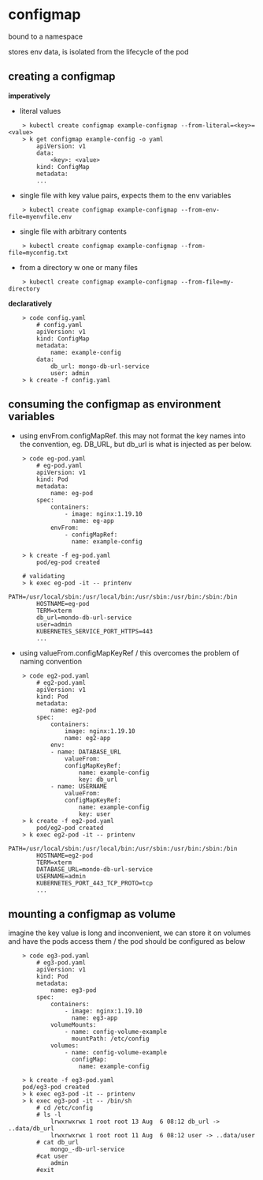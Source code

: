 # configmap

bound to a namespace

stores env data, is isolated from the lifecycle of the pod

## creating a configmap

**imperatively**

* literal values
``` 
    > kubectl create configmap example-configmap --from-literal=<key>=<value>
    > k get configmap example-config -o yaml
        apiVersion: v1
        data:
            <key>: <value>
        kind: ConfigMap
        metadata:
        ...
```
* single file with key value pairs, expects them to the env variables
```
    > kubectl create configmap example-configmap --from-env-file=myenvfile.env
```
* single file with arbitrary contents
```
    > kubectl create configmap example-configmap --from-file=myconfig.txt
```
* from a directory w one or many files
```
    > kubectl create configmap example-configmap --from-file=my-directory
```

**declaratively**

```
    > code config.yaml
        # config.yaml
        apiVersion: v1
        kind: ConfigMap
        metadata:
            name: example-config
        data:
            db_url: mongo-db-url-service
            user: admin
    > k create -f config.yaml
```

## consuming the configmap as environment variables

* using envFrom.configMapRef. 
this may not format the key names into the convention, eg. DB_URL, but db_url is what is injected as per below.

```
    > code eg-pod.yaml
        # eg-pod.yaml
        apiVersion: v1
        kind: Pod
        metadata:
            name: eg-pod
        spec:
            containers:
                - image: nginx:1.19.10
                  name: eg-app
            envFrom:
                - configMapRef:
                  name: example-config
                  
    > k create -f eg-pod.yaml
        pod/eg-pod created

    # validating
    > k exec eg-pod -it -- printenv
        PATH=/usr/local/sbin:/usr/local/bin:/usr/sbin:/usr/bin:/sbin:/bin
        HOSTNAME=eg-pod
        TERM=xterm
        db_url=mondo-db-url-service
        user=admin
        KUBERNETES_SERVICE_PORT_HTTPS=443
        ...
```

* using valueFrom.configMapKeyRef /
this overcomes the problem of naming convention

```
    > code eg2-pod.yaml
        # eg2-pod.yaml
        apiVersion: v1
        kind: Pod
        metadata:
            name: eg2-pod
        spec:
            containers:
                image: nginx:1.19.10
                name: eg2-app
            env:
            - name: DATABASE_URL
                valueFrom: 
                configMapKeyRef:
                    name: example-config
                    key: db_url
            - name: USERNAME
                valueFrom: 
                configMapKeyRef:
                    name: example-config
                    key: user
    > k create -f eg2-pod.yaml
        pod/eg2-pod created
    > k exec eg2-pod -it -- printenv
        PATH=/usr/local/sbin:/usr/local/bin:/usr/sbin:/usr/bin:/sbin:/bin
        HOSTNAME=eg2-pod
        TERM=xterm
        DATABASE_URL=mondo-db-url-service
        USERNAME=admin
        KUBERNETES_PORT_443_TCP_PROTO=tcp
        ...
```

## mounting a configmap as volume

imagine the key value is long and inconvenient, we can store it on volumes and have the pods access them /
the pod should be configured as below

```
    > code eg3-pod.yaml
        # eg3-pod.yaml
        apiVersion: v1
        kind: Pod
        metadata:
            name: eg3-pod
        spec:
            containers:
                - image: nginx:1.19.10
                  name: eg3-app
            volumeMounts:
                - name: config-volume-example
                  mountPath: /etc/config
            volumes:
                - name: config-volume-example
                  configMap:
                    name: example-config

    > k create -f eg3-pod.yaml
    pod/eg3-pod created
    > k exec eg3-pod -it -- printenv
    > k exec eg3-pod -it -- /bin/sh
        # cd /etc/config
        # ls -l 
            lrwxrwxrwx 1 root root 13 Aug  6 08:12 db_url -> ..data/db_url
            lrwxrwxrwx 1 root root 11 Aug  6 08:12 user -> ..data/user
        # cat db_url
            mongo_-db-url-service
        #cat user
            admin
        #exit
```

